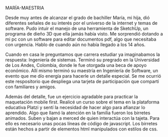 MARÍA-MAESTRIA

Desde muy antes de alcanzar  el grado de bachiller María, mi hija,  dió diferentes señales de su interés por el universo de la internet y temas  de software. Pudo intuir el manejo de  una herramienta de SketchUp, un programa de dieño 3D que ella jamás había visto. Me sorprendió dotando a mi pc con un software para editar documentos pdf, algo que necesitaba con urgencia. Hablo de cuando aún no había llegado a los 14 años. 

Cuando en casa le preguntamos que carrera estudiar ya imaginabamos la respuesta: Ingeniería de sistemas. Terminó su pregrado en la  Universidad de Los Andes, Colombia, donde le fue otorgada una beca de apoyo económico.  Allí mismo terminó su maestría en Ingeniería de Software, un evento que me dío  energía para hacerle un detalle especial. Se me ocurrió este respositorio que despliega una tarjeta de participación que compartí con familiares y amigos. 

Además del detalle,  fue un ejercicio agradable para practicar la maquetación mobile first. Realicé un curso sobre el tema en la plataforma educativa Platzi y sentí la necesidad de hacer algo para afianzar lo aprendido. Algo que llamó la atención en la familia fueron los birretes animados. Suben y bajan a merced de quien interactúa con la tajeta. Para ello es necesario unas pocas líneas de código de javascript. Los birretes están hechos a partir de elementos html manipulados con estilos de css.  